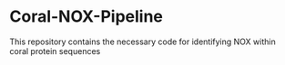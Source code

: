 # Coral-NOX-Pipeline
This repository contains the necessary code for identifying NOX within coral protein sequences
